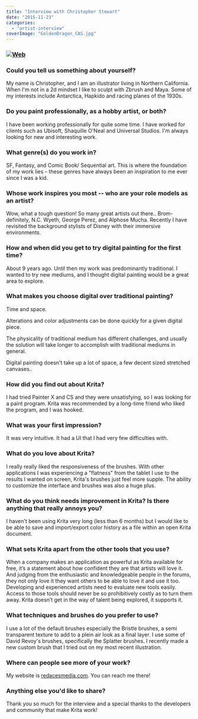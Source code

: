 ```yaml
---
title: "Interview with Christopher Stewart"
date: "2015-11-23"
categories: 
  - "artist-interview"
coverImage: "GoldenDragon_CAS.jpg"
---
```


### [![Web](../images/GoldenDragon_CAS.jpg)](https://krita.org/wp-content/uploads/2015/11/GoldenDragon_CAS.jpg)

### Could you tell us something about yourself?

My name is Christopher, and I am an illustrator living in Northern California. When I'm not in a 2d mindset I like to sculpt with Zbrush and Maya. Some of my interests include Antarctica, Hapkido and racing planes of the 1930s.

### Do you paint professionally, as a hobby artist, or both?

I have been working professionally for quite some time. I have worked for clients such as Ubisoft, Shaquille O'Neal and Universal Studios. I'm always looking for new and interesting work.

### What genre(s) do you work in?

SF, Fantasy, and Comic Book/ Sequential art. This is where the foundation of my work lies – these genres have always been an inspiration to me ever since I was a kid.

### Whose work inspires you most -- who are your role models as an artist?

Wow, what a tough question! So many great artists out there.. Brom- definitely, N.C. Wyeth, George Perez, and Alphose Mucha. Recently I have revisited the background stylists of Disney with their immersive environments.

### How and when did you get to try digital painting for the first time?

About 9 years ago. Until then my work was predominantly traditional. I wanted to try new mediums, and I thought digital painting would be a great area to explore.

### What makes you choose digital over traditional painting?

Time and space.

Alterations and color adjustments can be done quickly for a given digital piece.

The physicality of traditional medium has different challenges, and usually the solution will take longer to accomplish with traditional mediums in general.

Digital painting doesn't take up a lot of space, a few decent sized stretched canvases..

### How did you find out about Krita?

I had tried Painter X and CS and they were unsatisfying, so I was looking for a paint program. Krita was recommended by a long-time friend who liked the program, and I was hooked.

### What was your first impression?

It was very intuitive. It had a UI that I had very few difficulties with.

### What do you love about Krita?

I really really liked the responsiveness of the brushes. With other applications I was experiencing a "flatness" from the tablet I use to the results I wanted on screen, Krita's brushes just feel more supple. The ability to customize the interface and brushes was also a huge plus.

### What do you think needs improvement in Krita? Is there anything that really annoys you?

I haven't been using Krita very long (less than 6 months) but I would like to be able to save and import/export color history as a file within an open Krita document.

### What sets Krita apart from the other tools that you use?

When a company makes an application as powerful as Krita available for free, it’s a statement about how confident they are that artists will love it. And judging from the enthusiastic and knowledgeable people in the forums, they not only love it they want others to be able to love it and use it too. Developing and experienced artists need to evaluate new tools easily. Access to those tools should never be so prohibitively costly as to turn them away. Krita doesn’t get in the way of talent being explored, it supports it.

### What techniques and brushes do you prefer to use?

I use a lot of the default brushes especially the Bristle brushes, a semi transparent texture to add to a plein air look as a final layer. I use some of David Revoy's brushes, specifically the Splatter brushes. I recently made a new custom brush that I tried out on my most recent illustration.

### Where can people see more of your work?

My website is [redacesmedia.com](http://redacesmedia.com). You can reach me there!

### Anything else you'd like to share?

Thank you so much for the interview and a special thanks to the developers and community that make Krita work!
